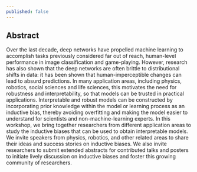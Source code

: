 ```yaml
---
published: false
---
```


<h2 class="text-center pt-3 pb-5">Abstract</h2>

<p class="text-justify">
Over the last decade, deep networks have propelled machine learning to accomplish tasks previously considered far out of reach, human-level performance in image classification and game-playing.
However, research has also shown that the deep networks are often brittle to distributional shifts in data: it has been shown that human-imperceptible changes can lead to absurd predictions. 
In many application areas, including physics, robotics, social sciences and life sciences, this motivates the need for robustness and interpretability, so that models can be trusted in practical applications. 
Interpretable and robust models can be constructed by incorporating prior knowledge within the model or learning process as an inductive bias, thereby avoiding 
overfitting and making the model easier to understand for scientists and non-machine-learning experts.
In this workshop, we bring together researchers from different application areas to study the inductive biases that can be used to obtain interpretable models.
We invite speakers from physics, robotics, and other related areas to share their ideas and success stories on inductive biases.
We also invite researchers to submit extended abstracts for contributed talks and posters to initiate lively discussion on inductive biases and foster this growing community of researchers.
</p>
